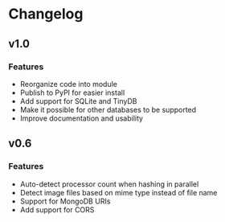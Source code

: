 # Changelog

## v1.0

### Features
- Reorganize code into module
- Publish to PyPI for easier install
- Add support for SQLite and TinyDB
- Make it possible for other databases to be supported
- Improve documentation and usability


## v0.6

### Features
- Auto-detect processor count when hashing in parallel
- Detect image files based on mime type instead of file name
- Support for MongoDB URIs
- Add support for CORS
